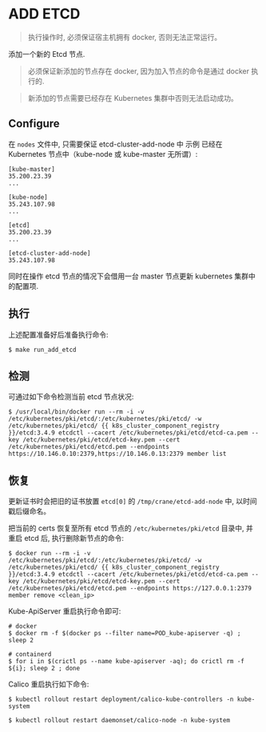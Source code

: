 # ADD ETCD

> 执行操作时, 必须保证宿主机拥有 docker, 否则无法正常运行。

添加一个新的 Etcd 节点.

> 必须保证新添加的节点存在 docker, 因为加入节点的命令是通过 docker 执行的.

> 新添加的节点需要已经存在 Kubernetes 集群中否则无法启动成功。

## Configure

在 `nodes` 文件中, 只需要保证 etcd-cluster-add-node 中 示例 已经在 Kubernetes 节点中（kube-node 或 kube-master 无所谓）: 

```
[kube-master]
35.200.23.39
...

[kube-node]
35.243.107.98
...

[etcd]
35.200.23.39
...

[etcd-cluster-add-node]
35.243.107.98
```

同时在操作 etcd 节点的情况下会借用一台 master 节点更新 kubernetes 集群中的配置项.

## 执行

上述配置准备好后准备执行命令:

```
$ make run_add_etcd
```

## 检测

可通过如下命令检测当前 etcd 节点状况:

```
$ /usr/local/bin/docker run --rm -i -v /etc/kubernetes/pki/etcd/:/etc/kubernetes/pki/etcd/ -w /etc/kubernetes/pki/etcd/ {{ k8s_cluster_component_registry }}/etcd:3.4.9 etcdctl --cacert /etc/kubernetes/pki/etcd/etcd-ca.pem --key /etc/kubernetes/pki/etcd/etcd-key.pem --cert /etc/kubernetes/pki/etcd/etcd.pem --endpoints https://10.146.0.10:2379,https://10.146.0.13:2379 member list
```

## 恢复

更新证书时会把旧的证书放置 `etcd[0]` 的 `/tmp/crane/etcd-add-node` 中, 以时间戳后缀命名。

把当前的 certs 恢复至所有 etcd 节点的 `/etc/kubernetes/pki/etcd` 目录中, 并重启 etcd 后, 执行删除新节点的命令:

```
$ docker run --rm -i -v /etc/kubernetes/pki/etcd/:/etc/kubernetes/pki/etcd/ -w /etc/kubernetes/pki/etcd/ {{ k8s_cluster_component_registry }}/etcd:3.4.9 etcdctl --cacert /etc/kubernetes/pki/etcd/etcd-ca.pem --key /etc/kubernetes/pki/etcd/etcd-key.pem --cert /etc/kubernetes/pki/etcd/etcd.pem --endpoints https://127.0.0.1:2379 member remove <clean_ip>
```

Kube-ApiServer 重启执行命令即可:

```
# docker
$ docker rm -f $(docker ps --filter name=POD_kube-apiserver -q) ; sleep 2

# containerd
$ for i in $(crictl ps --name kube-apiserver -aq); do crictl rm -f ${i}; sleep 2 ; done
```

Calico 重启执行如下命令:

```
$ kubectl rollout restart deployment/calico-kube-controllers -n kube-system

$ kubectl rollout restart daemonset/calico-node -n kube-system
```